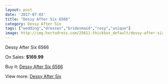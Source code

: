 ```yaml
---
layout: post
date: '2017-07-03'
title: "Dessy After Six 6566"
category: Dessy After Six
tags: ["wedding","dresses","bridesmaid","rosy","unique"]
image: http://img.hectodress.com/25611-thickbox_default/dessy-after-six-6566.jpg
---
```

Dessy After Six 6566

On Sales: **$169.99**
<a href="https://www.hectodress.com/dessy-after-six/11906-dessy-after-six-6566.html"><amp-img layout="responsive" width="600" height="600" src="//img.hectodress.com/25611-thickbox_default/dessy-after-six-6566.jpg" alt="Dessy After Six 6566 0" /></a>
<a href="https://www.hectodress.com/dessy-after-six/11906-dessy-after-six-6566.html"><amp-img layout="responsive" width="600" height="600" src="//img.hectodress.com/25612-thickbox_default/dessy-after-six-6566.jpg" alt="Dessy After Six 6566 1" /></a>

Buy it: [Dessy After Six 6566](https://www.hectodress.com/dessy-after-six/11906-dessy-after-six-6566.html "Dessy After Six 6566")

View more: [Dessy After Six](https://www.hectodress.com/186-dessy-after-six "Dessy After Six")